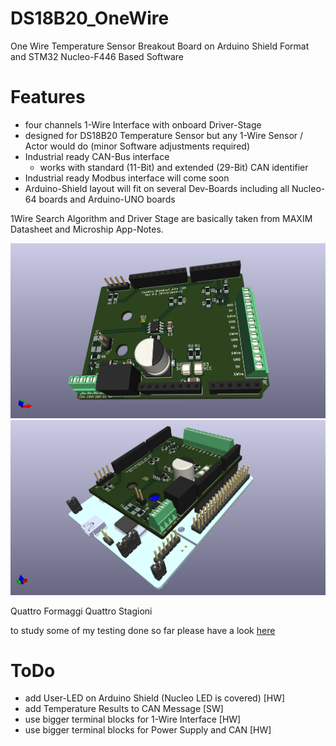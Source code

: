 # DS18B20_OneWire
One Wire Temperature Sensor Breakout Board on Arduino Shield Format and STM32 Nucleo-F446 Based Software

# Features
- four channels 1-Wire Interface with onboard Driver-Stage 
- designed for DS18B20 Temperature Sensor but any 1-Wire Sensor / Actor would do (minor Software adjustments required)
- Industrial ready CAN-Bus interface
    - works with standard (11-Bit) and extended (29-Bit) CAN identifier
- Industrial ready Modbus interface will come soon
- Arduino-Shield layout will fit on several Dev-Boards including all Nucleo-64 boards and Arduino-UNO boards

1Wire Search Algorithm and Driver Stage are basically taken from MAXIM Datasheet and Microship App-Notes.

![1Wire Arduino Shield](/Images/DS18b20_Arduino_Shield.png)
![1Wire Arduino Shield with Nucleo](/Images/DS18b20_Arduino_Shield2.png)

Quattro Formaggi Quattro Stagioni

to study some of my testing done so far please have a look [here](/Testing/README.md)

# ToDo
- add User-LED on Arduino Shield (Nucleo LED is covered) [HW]
- add Temperature Results to CAN Message [SW]
- use bigger terminal blocks for 1-Wire Interface [HW]
- use bigger terminal blocks for Power Supply and CAN [HW]